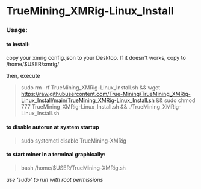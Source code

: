 # TrueMining_XMRig-Linux_Install

### Usage:

#### to install:
copy your xmrig config.json to your Desktop. If it doesn't works, copy to /home/$USER/xmrig/

then, execute
> sudo rm -rf TrueMining_XMRig-Linux_Install.sh && wget https://raw.githubusercontent.com/True-Mining/TrueMining_XMRig-Linux_Install/main/TrueMining_XMRig-Linux_Install.sh && sudo chmod 777 TrueMining_XMRig-Linux_Install.sh && ./TrueMining_XMRig-Linux_Install.sh

#### to disable autorun at system startup
> sudo systemctl disable TrueMining-XMRig

#### to start miner in a terminal graphically:
> bash /home/$USER/TrueMining-XMRig.sh

_use 'sudo' to run with root permissions_
